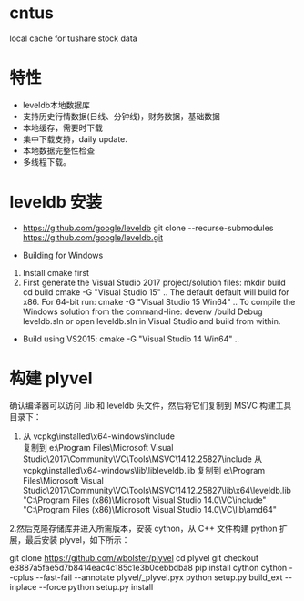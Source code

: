 # cntus
local cache for tushare stock data

# 特性
- leveldb本地数据库
- 支持历史行情数据(日线、分钟线)，财务数据，基础数据
- 本地缓存，需要时下载
- 集中下载支持，daily update.
- 本地数据完整性检查
- 多线程下载。

# leveldb 安装
- https://github.com/google/leveldb
git clone --recurse-submodules https://github.com/google/leveldb.git

- Building for Windows
1. Install cmake first
2. First generate the Visual Studio 2017 project/solution files:
    mkdir build
    cd build
    cmake -G "Visual Studio 15" ..
The default default will build for x86. For 64-bit run:
    cmake -G "Visual Studio 15 Win64" ..
To compile the Windows solution from the command-line:
    devenv /build Debug leveldb.sln
or open leveldb.sln in Visual Studio and build from within.

- Build using VS2015:
  cmake -G "Visual Studio 14 Win64" ..

# 构建 plyvel
确认编译器可以访问 .lib 和 leveldb 头文件，然后将它们复制到 MSVC 构建工具目录下：
1. 从 vcpkg\installed\x64-windows\include\
复制到 e:\Program Files\Microsoft Visual Studio\2017\Community\VC\Tools\MSVC\14.12.25827\include
从 vcpkg\installed\x64-windows\lib\libleveldb.lib 
复制到 e:\Program Files\Microsoft Visual Studio\2017\Community\VC\Tools\MSVC\14.12.25827\lib\x64\leveldb.lib
"C:\Program Files (x86)\Microsoft Visual Studio 14.0\VC\include"
"C:\Program Files (x86)\Microsoft Visual Studio 14.0\VC\lib\amd64"

2.然后克隆存储库并进入所需版本，安装 cython，从 C++ 文件构建 python 扩展，最后安装 plyvel，如下所示：

git clone https://github.com/wbolster/plyvel
cd plyvel
git checkout e3887a5fae5d7b8414eac4c185c1e3b0cebbdba8
pip install cython
cython --cplus --fast-fail --annotate plyvel/_plyvel.pyx
python setup.py build_ext --inplace --force
python setup.py install
